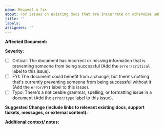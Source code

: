 ```yaml
---
name: Request a fix
about: For issues on existing docs that are inacurrate or otherwise unhelpful
title: ''
labels:
assignees: ''
---
```


**Affected Document:**
  
**Severity:**

- [ ] Critical: The document has incorrect or missing information that is preventing someone from being successful (Add the `error/critical` label to this issue).
- [ ] FYI: The document could benefit from a change, but there's nothing that's currently preventing someone from being successful without it (Add the `error/FYI` label to this issue).
- [ ] Typo: There's a noticeable grammar, spelling, or formatting issue in a document (Add the `error/typo` label to this issue). 
  
**Suggested Change (include links to relevant existing docs, support tickets, messages, or external content):**

**Additional context/ notes:**
